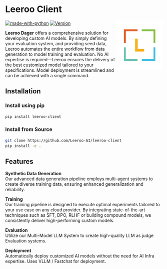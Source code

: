 # Leeroo Client

<img alt="Leeroo logo" src="https://github.com/Leeroo-AI/mergoo/blob/main/static/logo.png?raw=true" width="148" align="right" />

[![made-with-python](https://img.shields.io/badge/Made%20with-Python-green.svg)](#python)
[![Version](https://img.shields.io/pypi/v/mergoo?color=blue)]()

**Leeroo Dager** offers a comprehensive solution for developing custom AI models. By simply defining your evaluation system, and providing seed data, Leeroo automates the entire workflow from data generation to model training and evaluation. No AI expertise is required—Leeroo ensures the delivery of the best customized model tailored to your specifications. Model deployment is streamlined and can be achieved with a single command.

## Installation

### Install using pip

```sh
pip install leeroo-client
```

### Install from Source

```sh
git clone https://github.com/Leeroo-AI/leeroo-client
pip install -e .
```

## Features

**Synthetic Data Generation**    
Our advanced data generation pipeline employs multi-agent systems to create diverse training data, ensuring enhanced generalization and reliability.

**Training**    
Our training pipeline is designed to execute optimal experiments tailored to your use case on any cloud provider. By integrating state-of-the-art techniques such as SFT, DPO, RLHF or building compound models, we consistently deliver high-performing custom models.

**Evaluation**    
Utilize our Multi-Model LLM System to create high-quality LLM as judge Evaluation systems. 

**Deployment**    
Automatically deploy customized AI models without the need for AI Infra expertise. Uses VLLM / Fastchat for deployment. 
